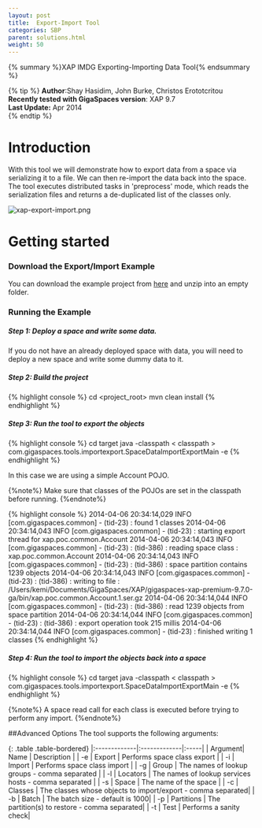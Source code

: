 ```yaml
---
layout: post
title:  Export-Import Tool
categories: SBP
parent: solutions.html
weight: 50
---
```


{% summary %}XAP IMDG Exporting-Importing Data Tool{% endsummary %}

{% tip %}
 **Author**:Shay Hasidim, John Burke, Christos Erototcritou<br/>
 **Recently tested with GigaSpaces version**: XAP 9.7<br/>
 **Last Update:** Apr 2014<br/>
{% endtip %}

# Introduction

With this tool we will demonstrate how to export data from a space via serializing it to a file. We can then re-import the data back into the space. The tool executes distributed tasks in 'preprocess' mode, which reads the serialization files and returns a de-duplicated list of the classes only.


![xap-export-import.png](/attachment_files/import-export-tool.jpg)


# Getting started

### Download the Export/Import Example

You can download the example project from [here](/download_files/Export_Tool.zip) and unzip into an empty folder.


### Running the Example

##### Step 1: Deploy a space and write some data.
If you do not have an already deployed space with data, you will need to deploy a new space and write some dummy data to it.

##### Step 2: Build the project<br/>
{% highlight console %}
cd <project_root>
mvn clean install
{% endhighlight %}
 
##### Step 3:	Run the tool to export the objects<br/>
{% highlight console %}
cd target
java -classpath < classpath > com.gigaspaces.tools.importexport.SpaceDataImportExportMain -e
{% endhighlight %}



In this case we are using a simple Account POJO.


{%note%}
 Make sure that classes of the POJOs are set in the classpath before running.
{%endnote%}


{% highlight console %}
2014-04-06 20:34:14,029  INFO [com.gigaspaces.common] - (tid-23) : found 1 classes
2014-04-06 20:34:14,043  INFO [com.gigaspaces.common] - (tid-23) : starting export thread for xap.poc.common.Account
2014-04-06 20:34:14,043  INFO [com.gigaspaces.common] - (tid-23) : (tid-386) : reading space class : xap.poc.common.Account
2014-04-06 20:34:14,043  INFO [com.gigaspaces.common] - (tid-23) : (tid-386) : space partition contains 1239 objects
2014-04-06 20:34:14,043  INFO [com.gigaspaces.common] - (tid-23) : (tid-386) : writing to file : /Users/kemi/Documents/GigaSpaces/XAP/gigaspaces-xap-premium-9.7.0-ga/bin/xap.poc.common.Account.1.ser.gz
2014-04-06 20:34:14,044  INFO [com.gigaspaces.common] - (tid-23) : (tid-386) : read 1239 objects from space partition
2014-04-06 20:34:14,044  INFO [com.gigaspaces.common] - (tid-23) : (tid-386) : export operation took 215 millis
2014-04-06 20:34:14,044  INFO [com.gigaspaces.common] - (tid-23) : finished writing 1 classes
{% endhighlight %}

##### Step 4:	Run the tool to import the objects back into a space<br/>
{% highlight console %}
cd target
java -classpath < classpath > com.gigaspaces.tools.importexport.SpaceDataImportExportMain -e
{% endhighlight %}



{%note%}
A space read call for each class is executed before trying to perform any import.
{%endnote%}

##Advanced Options
The tool supports the following arguments:

{: .table .table-bordered}
|:-------------|:-------------|:-----|
| Argument| Name          	| Description |
| -e             | Export 			| Performs space class export | 
| -i             | Import    	  	| Performs space class import |
| -g             | Group		    | The names of lookup groups - comma separated |
| -l             | Locators		    | The names of lookup services hosts - comma separated |
| -s             | Space		    | The name of the space |
| -c             | Classes		    | The classes whose objects to import/export - comma separated|
| -b             | Batch		    | The batch size - default is 1000|
| -p             | Partitions	    | The partition(s) to restore - comma separated|
| -t             | Test			    | Performs a sanity check|
